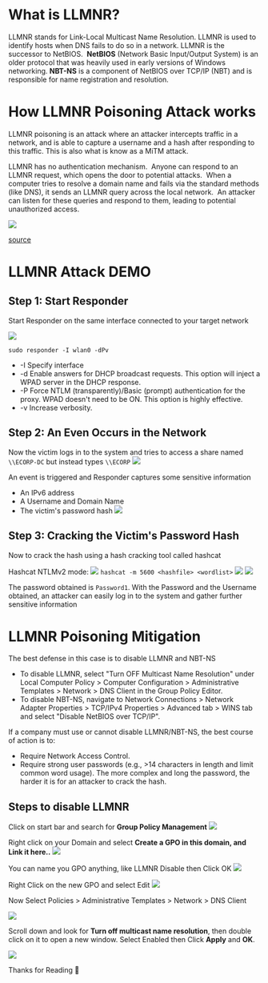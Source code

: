 
# What is LLMNR?

LLMNR stands for Link-Local Multicast Name Resolution. LLMNR is used to identify hosts when DNS fails to do so in a network. LLMNR is the successor to NetBIOS.  **NetBIOS** (Network Basic Input/Output System) is an older protocol that was heavily used in early versions of Windows networking. **NBT-NS** is a component of NetBIOS over TCP/IP (NBT) and is responsible for name registration and resolution. 

# How LLMNR Poisoning Attack works

LLMNR poisoning is an attack where an attacker intercepts traffic in a network, and is able to capture a username and a hash after responding to this traffic. This is also what is know as a MiTM attack.

LLMNR has no authentication mechanism.  Anyone can respond to an LLMNR request, which opens the door to potential attacks.  When a computer tries to resolve a domain name and fails via the standard methods (like DNS), it sends an LLMNR query across the local network.  An attacker can listen for these queries and respond to them, leading to potential unauthorized access.

![](attachments/20240305101708.png)

[source](https://tcm-sec.com/llmnr-poisoning-and-how-to-prevent-it/)

# LLMNR Attack DEMO

## Step 1: Start Responder

Start Responder on the same interface connected to your target network

![](attachments/20240228144150.png)

`sudo responder -I wlan0 -dPv`

- -I    Specify interface
- -d   Enable answers for DHCP broadcast requests. This option will inject a WPAD server in the DHCP response.
- -P   Force NTLM (transparently)/Basic (prompt) authentication for the proxy. WPAD doesn't need to be ON. This option is highly effective.
- -v    Increase verbosity.

## Step 2: An Even Occurs in the Network

Now the victim logs in to the system and tries to access a share named `\\ECORP-DC` but instead types `\\ECORP` 
![](attachments/20240228145034.png)

An event is triggered and Responder captures some sensitive information
- An IPv6 address
- A Username and Domain Name
- The victim's password hash
![](attachments/20240228145229.png)

## Step 3: Cracking the Victim's Password Hash

Now to crack the hash using a hash cracking tool called hashcat

Hashcat NTLMv2 mode:
![](attachments/20240228145407.png)
`hashcat -m 5600 <hashfile> <wordlist>`
![](attachments/20240228145439.png)
![](attachments/20240228145502.png)

The password obtained is `Password1`. With the Password and the Username obtained, an attacker can easily log in to the system and gather further sensitive information
# LLMNR Poisoning Mitigation  

The best defense in this case is to disable LLMNR and NBT-NS  
- To disable LLMNR, select "Turn OFF Multicast Name Resolution" under Local Computer Policy > Computer Configuration > Administrative Templates > Network > DNS Client in the Group Policy Editor.  
- To disable NBT-NS, navigate to Network Connections > Network Adapter Properties > TCP/IPv4 Properties > Advanced tab > WINS tab and select "Disable NetBIOS over TCP/IP".  
  
If a company must use or cannot disable LLMNR/NBT-NS, the best course of action is to:  
- Require Network Access Control.  
- Require strong user passwords (e.g., >14 characters in length and limit common word usage). The more complex and long the password, the harder it is for an attacker to crack the hash.

## Steps to disable LLMNR

Click on start bar and search for **Group Policy Management**
![](attachments/20240305104304.png)

Right click on your Domain and select **Create a GPO in this domain, and Link it here..**
![](attachments/20240305104512.png)

You can name you GPO anything, like LLMNR Disable then Click OK
![](attachments/20240305104605.png)

Right Click on the new GPO and select Edit
![](attachments/20240305104710.png)

Now Select Policies > Administrative Templates > Network > DNS Client 

![](attachments/20240305104900.png)

Scroll down and look for **Turn off multicast name resolution**, then double click on it to open a new window. Select Enabled then Click **Apply** and **OK**.

![](attachments/20240305105012.png)

Thanks for Reading 👋
